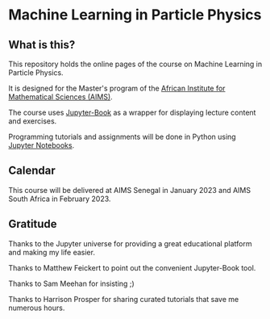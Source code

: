 # Machine Learning in Particle Physics

## What is this?

This repository holds the online pages of the course on Machine Learning in Particle Physics.

It is designed for the Master's program of the [African Institute for Mathematical Sciences (AIMS)](https://nexteinstein.org).

The course uses [Jupyter-Book](https://jupyterbook.org/en/stable/intro.html) as a wrapper for displaying lecture content and exercises.

Programming tutorials and assignments will be done in Python using [Jupyter Notebooks](https://jupyter.org/).

## Calendar

This course will be delivered at AIMS Senegal in January 2023 and AIMS South Africa in February 2023.


## Gratitude

Thanks to the Jupyter universe for providing a great educational platform and making my life easier.

Thanks to Matthew Feickert to point out the convenient Jupyter-Book tool.

Thanks to Sam Meehan for insisting ;)

Thanks to Harrison Prosper for sharing curated tutorials that save me numerous hours.